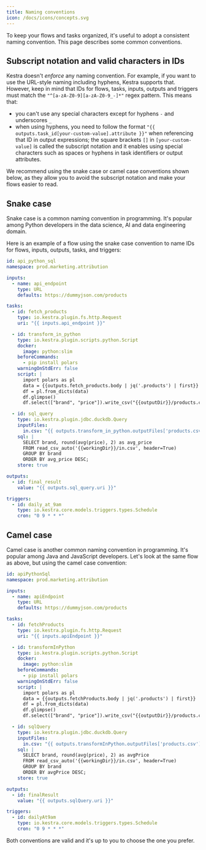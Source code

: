 ```yaml
---
title: Naming conventions
icon: /docs/icons/concepts.svg
---
```


To keep your flows and tasks organized, it's useful to adopt a consistent naming convention. This page describes some common conventions.

## Subscript notation and valid characters in IDs

Kestra doesn't _enforce_ any naming convention. For example, if you want to use the URL-style naming including hyphens, Kestra supports that. However, keep in mind that IDs for flows, tasks, inputs, outputs and triggers must match the `"^[a-zA-Z0-9][a-zA-Z0-9_-]*"` regex pattern. This means that:

- you can't use any special characters except for hyphens ``-`` and underscores ``_``
- when using hyphens, you need to follow the format `"{{ outputs.task_id[your-custom-value].attribute }}"` when referencing that ID in output expressions; the square brackets `[]` in  `[your-custom-value]` is called the subscript notation and it enables using special characters such as spaces or hyphens in task identifiers or output attributes.

We recommend using the snake case or camel case conventions shown below, as they allow you to avoid the subscript notation and make your flows easier to read.

## Snake case

Snake case is a common naming convention in programming. It's popular among Python developers in the data science, AI and data engineering domain.

Here is an example of a flow using the snake case convention to name IDs for flows, inputs, outputs, tasks, and triggers:

```yaml
id: api_python_sql
namespace: prod.marketing.attribution

inputs:
  - name: api_endpoint
    type: URL
    defaults: https://dummyjson.com/products

tasks:
  - id: fetch_products
    type: io.kestra.plugin.fs.http.Request
    uri: "{{ inputs.api_endpoint }}"

  - id: transform_in_python
    type: io.kestra.plugin.scripts.python.Script
    docker:
      image: python:slim
    beforeCommands:
      - pip install polars
    warningOnStdErr: false
    script: |
      import polars as pl
      data = {{outputs.fetch_products.body | jq('.products') | first}}
      df = pl.from_dicts(data)
      df.glimpse()
      df.select(["brand", "price"]).write_csv("{{outputDir}}/products.csv")

  - id: sql_query
    type: io.kestra.plugin.jdbc.duckdb.Query
    inputFiles:
      in.csv: "{{ outputs.transform_in_python.outputFiles['products.csv'] }}"
    sql: |
      SELECT brand, round(avg(price), 2) as avg_price
      FROM read_csv_auto('{{workingDir}}/in.csv', header=True)
      GROUP BY brand
      ORDER BY avg_price DESC;
    store: true

outputs:
  - id: final_result
    value: "{{ outputs.sql_query.uri }}"

triggers:
  - id: daily_at_9am
    type: io.kestra.core.models.triggers.types.Schedule
    cron: "0 9 * * *"
```

## Camel case

Camel case is another common naming convention in programming. It's popular among Java and JavaScript developers. Let's look at the same flow as above, but using the camel case convention:

```yaml
id: apiPythonSql
namespace: prod.marketing.attribution

inputs:
  - name: apiEndpoint
    type: URL
    defaults: https://dummyjson.com/products

tasks:
  - id: fetchProducts
    type: io.kestra.plugin.fs.http.Request
    uri: "{{ inputs.apiEndpoint }}"

  - id: transformInPython
    type: io.kestra.plugin.scripts.python.Script
    docker:
      image: python:slim
    beforeCommands:
      - pip install polars
    warningOnStdErr: false
    script: |
      import polars as pl
      data = {{outputs.fetchProducts.body | jq('.products') | first}}
      df = pl.from_dicts(data)
      df.glimpse()
      df.select(["brand", "price"]).write_csv("{{outputDir}}/products.csv")

  - id: sqlQuery
    type: io.kestra.plugin.jdbc.duckdb.Query
    inputFiles:
      in.csv: "{{ outputs.transformInPython.outputFiles['products.csv'] }}"
    sql: |
      SELECT brand, round(avg(price), 2) as avgPrice
      FROM read_csv_auto('{{workingDir}}/in.csv', header=True)
      GROUP BY brand
      ORDER BY avgPrice DESC;
    store: true

outputs:
  - id: finalResult
    value: "{{ outputs.sqlQuery.uri }}"

triggers:
  - id: dailyAt9am
    type: io.kestra.core.models.triggers.types.Schedule
    cron: "0 9 * * *"
```

Both conventions are valid and it's up to you to choose the one you prefer.

